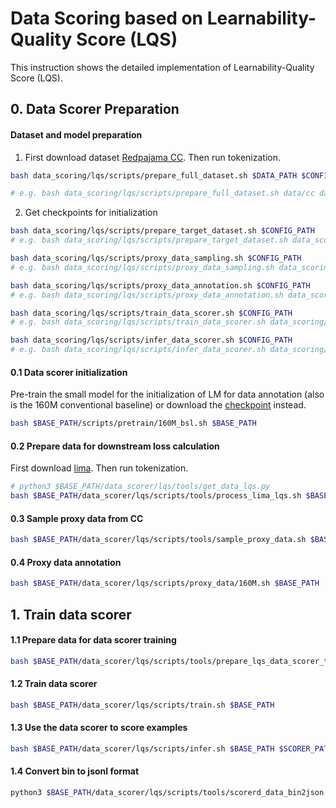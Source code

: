 # Data Scoring based on Learnability-Quality Score (LQS)
This instruction shows the detailed implementation of Learnability-Quality Score (LQS).

## 0. Data Scorer Preparation
#### Dataset and model preparation
1. First download dataset [Redpajama CC](https://huggingface.co/datasets/togethercomputer/RedPajama-Data-1T). Then run tokenization.
```bash
bash data_scoring/lqs/scripts/prepare_full_dataset.sh $DATA_PATH $CONFIG_PATH

# e.g. bash data_scoring/lqs/scripts/prepare_full_dataset.sh data/cc data_scoring/config/lqs.yaml
```

2. Get checkpoints for initialization
```bash
bash data_scoring/lqs/scripts/prepare_target_dataset.sh $CONFIG_PATH
# e.g. bash data_scoring/lqs/scripts/prepare_target_dataset.sh data_scoring/config/lqs.yaml
```

```bash
bash data_scoring/lqs/scripts/proxy_data_sampling.sh $CONFIG_PATH
# e.g. bash data_scoring/lqs/scripts/proxy_data_sampling.sh data_scoring/config/lqs.yaml
```

```bash
bash data_scoring/lqs/scripts/proxy_data_annotation.sh $CONFIG_PATH
# e.g. bash data_scoring/lqs/scripts/proxy_data_annotation.sh data_scoring/config/lqs.yaml
```

```bash
bash data_scoring/lqs/scripts/train_data_scorer.sh $CONFIG_PATH
# e.g. bash data_scoring/lqs/scripts/train_data_scorer.sh data_scoring/config/lqs.yaml 
```

```bash
bash data_scoring/lqs/scripts/infer_data_scorer.sh $CONFIG_PATH
# e.g. bash data_scoring/lqs/scripts/infer_data_scorer.sh data_scoring/config/lqs.yaml 
```


#### 0.1 Data scorer initialization
Pre-train the small model for the initialization of LM for data annotation (also is the 160M conventional baseline) or download the [checkpoint](https://huggingface.co/Data-Selection/BSL-160M) instead.
```bash
bash $BASE_PATH/scripts/pretrain/160M_bsl.sh $BASE_PATH
```

#### 0.2 Prepare data for downstream loss calculation
First download [lima](https://huggingface.co/datasets/GAIR/lima). Then run tokenization.
```bash
# python3 $BASE_PATH/data_scorer/lqs/tools/get_data_lqs.py
bash $BASE_PATH/data_scorer/lqs/scripts/tools/process_lima_lqs.sh $BASE_PATH
```
#### 0.3 Sample proxy data from CC
```bash
bash $BASE_PATH/data_scorer/lqs/scripts/tools/sample_proxy_data.sh $BASE_PATH
```

#### 0.4 Proxy data annotation
```bash
bash $BASE_PATH/data_scorer/lqs/scripts/proxy_data/160M.sh $BASE_PATH
```

## 1. Train data scorer
#### 1.1 Prepare data for data scorer training
```bash
bash $BASE_PATH/data_scorer/lqs/scripts/tools/prepare_lqs_data_scorer_train_data.sh $BASE_PATH
```

#### 1.2 Train data scorer
```bash
bash $BASE_PATH/data_scorer/lqs/scripts/train.sh $BASE_PATH
```

#### 1.3 Use the data scorer to score examples
```bash
bash $BASE_PATH/data_scorer/lqs/scripts/infer.sh $BASE_PATH $SCORER_PATH
```

#### 1.4 Convert bin to jsonl format
```bash
python3 $BASE_PATH/data_scorer/lqs/scripts/tools/scorerd_data_bin2json.sh $BASE_PATH $SCORER_PATH
```